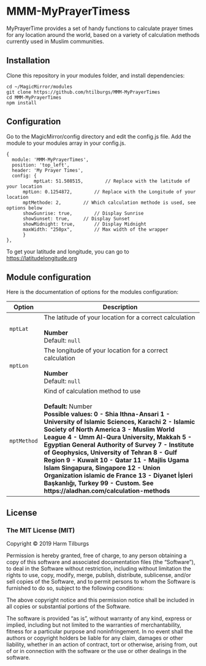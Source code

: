 # MMM-MyPrayerTimess
MyPrayerTime provides a set of handy functions to calculate prayer times for any location around the world, based on a variety of calculation methods currently used in Muslim communities.

## Installation
Clone this repository in your modules folder, and install dependencies:

```
cd ~/MagicMirror/modules 
git clone https://github.com/htilburgs/MMM-MyPrayerTimes
cd MMM-MyPrayerTimes
npm install 
```

## Configuration
Go to the MagicMirror/config directory and edit the config.js file.
Add the module to your modules array in your config.js.

```
{
  module: 'MMM-MyPrayerTimes',
  position: 'top_left',
  header: 'My Prayer Times',
  config: {
          mptLat: 51.508515,		// Replace with the latitude of your location
	  mptLon: 0.1254872,		// Replace with the Longitude of your location
	  mptMethode: 2,		// Which calculation methode is used, see options below
	  showSunrise: true,		// Display Sunrise
	  showSunset: true,		// Display Sunset
	  showMidnight: true,		// Display Midnight
	  maxWidth: "250px",		// Max width of the wrapper
	  }
},
```
To get your latitude and longitude, you can go to https://latitudelongitude.org

## Module configuration
Here is the documentation of options for the modules configuration:

<table>
  <thead>
    <tr>
      <th>Option</th>
      <th>Description</th>
    </tr>
  </thead>
  <tbody>
    <tr>
      <td><code>mptLat</code></td>
      <td>The latitude of your location for a correct calculation<br /><br /><strong>Number</strong><br />Default: <code>null</code></td>
    </tr>
    <tr>
      <td><code>mptLon</code></td>
      <td>The longitude of your location for a correct calculation<br /><br /><strong>Number</strong><br />Default: <code>null</code></td>
    </tr>
    <tr>
      <td><code>mptMethod</code></td>
      <td>Kind of calculation method to use<br /><br /><strong>Default: </strong>Number<br /><strong>Possible values:
	0 - Shia Ithna-Ansari
1 - University of Islamic Sciences, Karachi
2 - Islamic Society of North America
3 - Muslim World League
4 - Umm Al-Qura University, Makkah 
5 - Egyptian General Authority of Survey
7 - Institute of Geophysics, University of Tehran
8 - Gulf Region
9 - Kuwait
10 - Qatar
11 - Majlis Ugama Islam Singapura, Singapore
12 - Union Organization islamic de France
13 - Diyanet İşleri Başkanlığı, Turkey
99 - Custom. See https://aladhan.com/calculation-methods      
	</strong></td>
</tbody>
</table>

## License
### The MIT License (MIT)

Copyright © 2019 Harm Tilburgs

Permission is hereby granted, free of charge, to any person obtaining a copy of this software and associated documentation files (the “Software”), to deal in the Software without restriction, including without limitation the rights to use, copy, modify, merge, publish, distribute, sublicense, and/or sell copies of the Software, and to permit persons to whom the Software is furnished to do so, subject to the following conditions:

The above copyright notice and this permission notice shall be included in all copies or substantial portions of the Software.

The software is provided “as is”, without warranty of any kind, express or implied, including but not limited to the warranties of merchantability, fitness for a particular purpose and noninfringement. In no event shall the authors or copyright holders be liable for any claim, damages or other liability, whether in an action of contract, tort or otherwise, arising from, out of or in connection with the software or the use or other dealings in the software.
